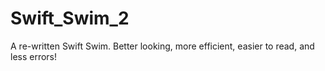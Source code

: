 # Swift_Swim_2
A re-written Swift Swim. Better looking, more efficient, easier to read, and less errors!
